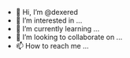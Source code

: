 - 👋 Hi, I’m @dexered
- 👀 I’m interested in ...
- 🌱 I’m currently learning ...
- 💞️ I’m looking to collaborate on ...
- 📫 How to reach me ...

<!---
dexered/dexered is a ✨ special ✨ repository because its `README.md` (this file) appears on your GitHub profile.
You can click the Preview link to take a look at your changes.
--->
